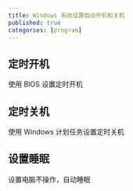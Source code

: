 ```yaml
---
title: Windows 系统设置自动开机和关机
published: true
categories: [program]
---
```


## 定时开机
>
使用 BIOS 设置定时开机

## 定时关机
>
使用 Windows 计划任务设置定时关机

## 设置睡眠
>
设置电脑不操作，自动睡眠
